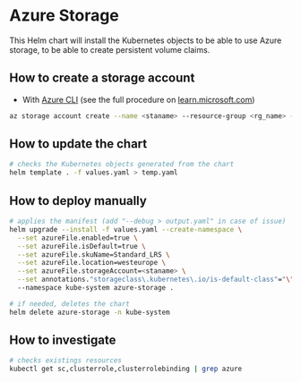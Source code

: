 # Azure Storage

This Helm chart will install the Kubernetes objects to be able to use Azure storage, to be able to create persistent volume claims.

## How to create a storage account

* With [Azure CLI](https://learn.microsoft.com/en-us/cli/azure/) (see the full procedure on [learn.microsoft.com](https://learn.microsoft.com/en-us/azure/storage/common/storage-account-create?tabs=azure-cli))

```bash
az storage account create --name <staname> --resource-group <rg_name> --location westeurope --sku Standard_LRS --kind StorageV2
```

## How to update the chart

```bash
# checks the Kubernetes objects generated from the chart
helm template . -f values.yaml > temp.yaml
```

## How to deploy manually

```bash
# applies the manifest (add "--debug > output.yaml" in case of issue)
helm upgrade --install -f values.yaml --create-namespace \
  --set azureFile.enabled=true \
  --set azureFile.isDefault=true \
  --set azureFile.skuName=Standard_LRS \
  --set azureFile.location=westeurope \
  --set azureFile.storageAccount=<staname> \
  --set annotations."storageclass\.kubernetes\.io/is-default-class"="\"true\""
  --namespace kube-system azure-storage .

# if needed, deletes the chart
helm delete azure-storage -n kube-system
```

## How to investigate

```bash
# checks existings resources
kubectl get sc,clusterrole,clusterrolebinding | grep azure
```
